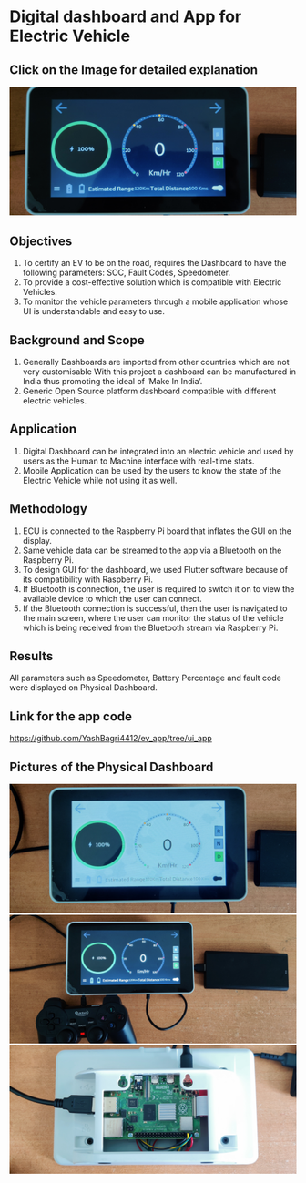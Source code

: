 # Digital dashboard and App for Electric Vehicle

## Click on the Image for detailed explanation

[![IMAGE ALT TEXT](Screenshots/dash_dark.jpg)](https://www.youtube.com/watch?v=A4i5BcnVAHY "Digital Dashboard and App for EV - RIT - Final Year Project")

## Objectives

1. To certify an EV to be on the road, requires the Dashboard to have the following parameters: SOC, Fault Codes, Speedometer.
2. To provide a cost-effective solution which is compatible with Electric Vehicles.
3. To monitor the vehicle parameters through a mobile application whose UI is understandable and easy to use.

## Background and Scope

1. Generally Dashboards are imported from other countries which are not very customisable With this project a dashboard can be manufactured in India thus promoting the ideal of ‘Make In India’.
2. Generic Open Source platform dashboard compatible with different electric vehicles.

## Application

1. Digital Dashboard can be integrated into an electric vehicle and used by users as the Human to Machine interface with real-time stats.
2. Mobile Application can be used by the users to know the state of the Electric Vehicle while not using it as well.

## Methodology

1. ECU is connected to the Raspberry Pi board that inflates the GUI on the display.
2. Same vehicle data can be streamed to the app via a Bluetooth on the Raspberry Pi.
3. To design GUI for the dashboard, we used Flutter software because of its compatibility with Raspberry Pi.
4. If Bluetooth is connection, the user is required to switch it on to view the available device to which the user can connect.
5. If the Bluetooth connection is successful, then the user is navigated to the main screen, where the user can monitor the status of the vehicle which is being received from the Bluetooth stream via Raspberry Pi.

## Results

All parameters such as Speedometer, Battery Percentage and fault code were displayed on Physical Dashboard.

## Link for the app code

https://github.com/YashBagri4412/ev_app/tree/ui_app

## Pictures of the Physical Dashboard

![](Screenshots/dash_light.jpg)
![](Screenshots/dash_game.jpg)
![](Screenshots/Raspberry_pi.jpg)
